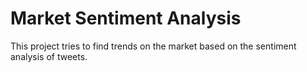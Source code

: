 # Market Sentiment Analysis

This project tries to find trends on the market based on the sentiment analysis of tweets.
